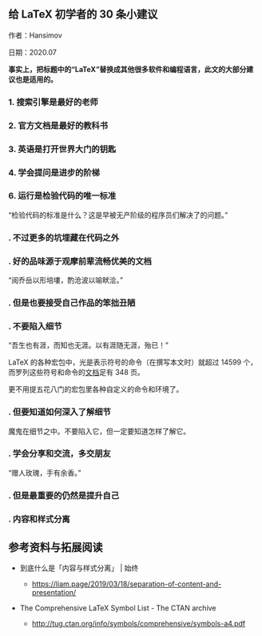 ## 给 LaTeX 初学者的 30 条小建议

作者：Hansimov

日期：2020.07

**事实上，把标题中的“LaTeX”替换成其他很多软件和编程语言，此文的大部分建议也是适用的。**

### 1. 搜索引擎是最好的老师

### 2. 官方文档是最好的教科书

### 3. 英语是打开世界大门的钥匙

### 4. 学会提问是进步的阶梯

### 6. 运行是检验代码的唯一标准

“检验代码的标准是什么？这是早被无产阶级的程序员们解决了的问题。”

### . 不过更多的坑埋藏在代码之外

### . 好的品味源于观摩前辈流畅优美的文档

“阅乔岳以形培塿，酌沧波以喻畎浍。”

### . 但是也要接受自己作品的笨拙丑陋


###  . 不要陷入细节

“吾生也有涯，而知也无涯。以有涯随无涯，殆已！”

LaTeX 的各种宏包中，光是表示符号的命令（在撰写本文时）就超过 14599 个，而罗列这些符号和命令的[文档](http://tug.ctan.org/info/symbols/comprehensive/symbols-a4.pdf)足有 348 页。

更不用提五花八门的宏包里各种自定义的命令和环境了。


###  . 但要知道如何深入了解细节

魔鬼在细节之中。不要陷入它，但一定要知道怎样了解它。


### . 学会分享和交流，多交朋友

“赠人玫瑰，手有余香。”

### . 但是最重要的仍然是提升自己


### . 内容和样式分离



## 参考资料与拓展阅读

* 到底什么是「内容与样式分离」 | 始终 
    * https://liam.page/2019/03/18/separation-of-content-and-presentation/

* The Comprehensive LaTeX Symbol List - The CTAN archive
    * http://tug.ctan.org/info/symbols/comprehensive/symbols-a4.pdf